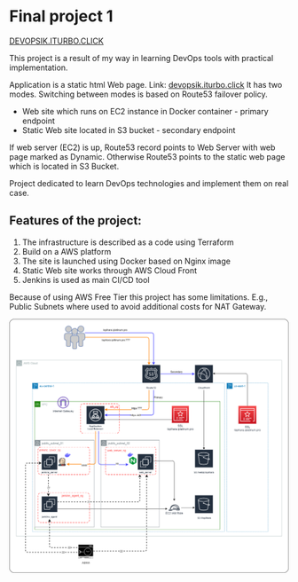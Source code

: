 # Final project 1
[DEVOPSIK.ITURBO.CLICK](https://lopihara.iplatinum.pro)

This project is a result of my way in learning DevOps tools with practical implementation.

Application is a static html Web page. Link: [devopsik.iturbo.click](https://lopihara.iplatinum.pro) 
It has two modes. Switching between modes is based on Route53 failover policy.
* Web site which runs on EC2 instance in Docker container - primary endpoint
* Static Web site located in S3 bucket - secondary endpoint

If web server (EC2) is up, Route53 record points to Web Server with web page marked as Dynamic. 
Otherwise Route53 points to the static web page which is located in S3 Bucket.

Project dedicated to learn DevOps technologies and implement them on real case.

## Features of the project:
1. The infrastructure is described as a code using Terraform
2. Build on a AWS platform
3. The site is launched using Docker based on Nginx image
4. Static Web site works through AWS Cloud Front
5. Jenkins is used as main CI/CD tool

Because of using AWS Free Tier this project has some limitations. 
E.g., Public Subnets where used to avoid additional costs for NAT Gateway.

![architecture diagram](cicd/iac/architecture.drawio.png)
